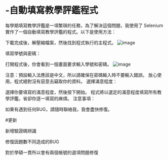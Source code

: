 # -自動填寫教學評鑑程式
每學期填寫教學評鑑是一項繁瑣的任務，為了解決這個問題，我使用了 Selenium 實作了一個自動填寫教學評鑑的程式。以下是使用方法：

下載完成後，解壓縮檔案，然後找到程式執行的主程式。
![image](https://github.com/jason60904yee/NCYU_auto_GUI/assets/96093993/3fde4dcb-615a-4074-8c34-5a93db3cf74b)

填寫學號與密碼：

打開程式後，你會看到一個畫面要求輸入學號和密碼。
![image](https://github.com/jason60904yee/NCYU_auto_GUI/assets/96093993/36c6069a-85f7-4758-aae3-716f392476f7)

注意：預設輸入法應該是中文，所以請確保在密碼輸入時不要輸入錯誤。
放心使用，程式絕對沒有惡意去竊取你的資料。
選擇滿意程度：

選擇你要填寫的滿意程度，然後按下開始。
程式將以選定的滿意程度填寫所有教學評鑑，省卻你逐一填寫的麻煩。
注意事項：

如果有遇到任何BUG，請隨時聯絡我，我會盡快修復。


#更新

新增驗證碼辨識

修復因題數不同造成的BUG

對於學碩一貫所以會有兩個帳號的選項問題修復
